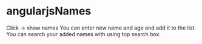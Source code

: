# angularjsNames
Click -> show names
You can enter new name and age and add it to the list.
You can search your added names with using top search box.
